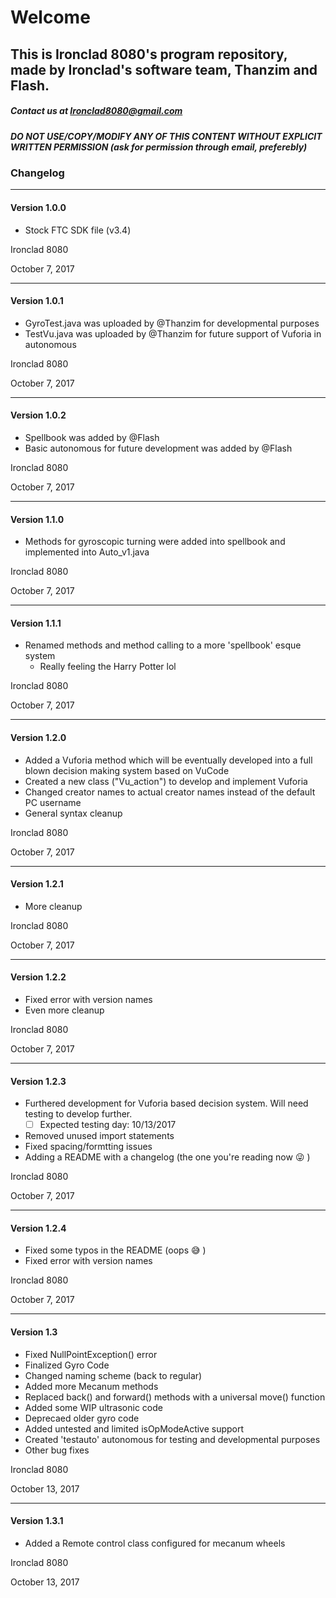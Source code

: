 ﻿# Welcome

## This is Ironclad 8080's program repository, made by Ironclad's software team, Thanzim and Flash.

##### Contact us at Ironclad8080@gmail.com
##### DO NOT USE/COPY/MODIFY ANY OF THIS CONTENT WITHOUT EXPLICIT WRITTEN PERMISSION (ask for permission through email, preferebly)


### Changelog
**************************************************************************************
#### Version 1.0.0

 * Stock FTC SDK file (v3.4)

Ironclad 8080

October 7, 2017

**************************************************************************************
#### Version 1.0.1

 * GyroTest.java was uploaded by @Thanzim for developmental purposes
 * TestVu.java was uploaded by @Thanzim for future support of Vuforia in autonomous

Ironclad 8080

October 7, 2017

**************************************************************************************
#### Version 1.0.2
 * Spellbook was added by @Flash
 * Basic autonomous for future development was added by @Flash

Ironclad 8080

October 7, 2017

**************************************************************************************
#### Version 1.1.0
 * Methods for gyroscopic turning were added into spellbook and implemented into Auto_v1.java

Ironclad 8080

October 7, 2017

**************************************************************************************
#### Version 1.1.1
 * Renamed methods and method calling to a more 'spellbook' esque system
   - Really feeling the Harry Potter lol

Ironclad 8080

October 7, 2017

**************************************************************************************
#### Version 1.2.0
 * Added a Vuforia method which will be eventually developed into a full blown decision making system based on VuCode
 * Created a new class ("Vu_action") to develop and implement Vuforia
 * Changed creator names to actual creator names instead of the default PC username
 * General syntax cleanup

Ironclad 8080

October 7, 2017

**************************************************************************************
#### Version 1.2.1
 * More cleanup

Ironclad 8080

October 7, 2017

**************************************************************************************
#### Version 1.2.2
 * Fixed error with version names
 * Even more cleanup

Ironclad 8080

October 7, 2017

**************************************************************************************
#### Version 1.2.3
 * Furthered development for Vuforia based decision system. Will need testing to develop further.
   - [ ] Expected testing day: 10/13/2017 
 * Removed unused import statements
 * Fixed spacing/formtting issues
 * Adding a README with a changelog (the one you're reading now :stuck_out_tongue_winking_eye: )

Ironclad 8080

October 7, 2017
**************************************************************************************
#### Version 1.2.4
 * Fixed some typos in the README (oops :sweat_smile: ) 
 * Fixed error with version names

Ironclad 8080

October 7, 2017
**************************************************************************************
#### Version 1.3
 * Fixed NullPointException() error
 * Finalized Gyro Code
 * Changed naming scheme (back to regular)
 * Added more Mecanum methods
 * Replaced back() and forward() methods with a universal move() function
 * Added some WIP ultrasonic code
 * Deprecaed older gyro code
 * Added untested and limited isOpModeActive support
 * Created 'testauto' autonomous for testing and developmental purposes
 * Other bug fixes

Ironclad 8080

October 13, 2017
**************************************************************************************
#### Version 1.3.1
 * Added a Remote control class configured for mecanum wheels

Ironclad 8080

October 13, 2017
 
